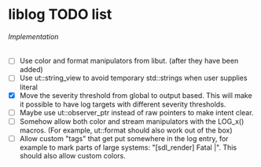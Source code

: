# liblog TODO list

###### Implementation

- [ ] Use color and format manipulators from libut. (after they have been added)
- [ ] Use ut::string_view to avoid temporary std::strings when user supplies literal
- [x] Move the severity threshold from global to output based. This will make it possible to have log targets with different severity thresholds.
- [ ] Maybe use ut::observer_ptr instead of raw pointers to make intent clear.
- [ ] Somehow allow both color and stream manipulators with the LOG_x() macros. (For example, ut::format should also work out of the box)
- [ ] Allow custom "tags" that get put somewhere in the log entry, for example to mark parts of large systems: "[sdl_render]    Fatal |". This should also allow custom colors.